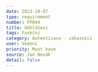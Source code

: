 ```yaml
---
date: 2023-10-07
type: requirement
number: FP044
title: Odhlášení
tags: Funkční
category: Autentizace - zákazníci
user: Vedení
priority: Must have
source: Jan Novák
detail: false
---
```


